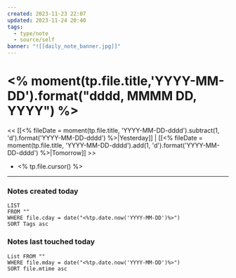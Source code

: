 ```yaml
---
created: 2023-11-23 22:07
updated: 2023-11-24 20:40
tags:
  - type/note
  - source/self
banner: "![[daily_note_banner.jpg]]"
---
```

# <% moment(tp.file.title,'YYYY-MM-DD').format("dddd, MMMM DD, YYYY") %>

<< [[<% fileDate = moment(tp.file.title, 'YYYY-MM-DD-dddd').subtract(1, 'd').format('YYYY-MM-DD-dddd') %>|Yesterday]] | [[<% fileDate = moment(tp.file.title, 'YYYY-MM-DD-dddd').add(1, 'd').format('YYYY-MM-DD-dddd') %>|Tomorrow]] >>

- <% tp.file.cursor() %>

---

### Notes created today
```dataview
LIST
FROM "" 
WHERE file.cday = date("<%tp.date.now('YYYY-MM-DD')%>") 
SORT Tags asc
```

### Notes last touched today
```dataview
List FROM "" 
WHERE file.mday = date("<%tp.date.now('YYYY-MM-DD')%>") 
SORT file.mtime asc
```
